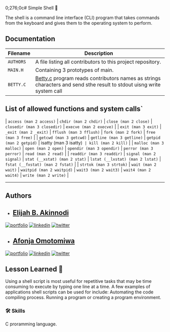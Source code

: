 
0;276;0c# Simple Shell :shell:

The shell is a command line interface (CLI) program that takes commands from the keyboard and gives them to the operating system to perform.


## Documentation


| Filename | Description |
| -------- | ----------- |
| `AUTHORS` | A file listing all contributors to this project repository. |
| `MAIN.H`  | Containing 3 prototypes of main. |
| `BETTY.C` | [Betty.c](./0-betty.c) program reads contributors names as strings characters and send sthe result to stdout uisng write system call |


## List of allowed functions and system calls`

| `access (man 2 access)` | `chdir (man 2 chdir)` | `close (man 2 close)` | `closedir (man 3 closedir)` | `execve (man 2 execve)` |
| `exit (man 3 exit)` | `_exit (man 2 _exit)` | `fflush (man 3 fflush)` | `fork (man 2 fork)` | `free (man 3 free)` |
| `getcwd (man 3 getcwd)` | `getline (man 3 getline)` | `getpid (man 2 getpid)` | isatty (man 3 isatty)` | kill (man 2 kill)` |
| `malloc (man 3 malloc)` | `open (man 2 open)` | `opendir (man 3 opendir)` | `perror (man 3 perror)` | `read (man 2 read)` |
| `readdir (man 3 readdir)` | `signal (man 2 signal)` | `stat (__xstat) (man 2 stat)` | `lstat (__lxstat) (man 2 lstat)` | `fstat (__fxstat) (man 2 fstat)` |
| `strtok (man 3 strtok)` | `wait (man 2 wait)` | `waitpid (man 2 waitpid)` | `wait3 (man 2 wait3)` | `wait4 (man 2 wait4)` | `write (man 2 write)` |

---
## Authors

- ## [Elijah B. Akinnodi](https://www.github.com/Akinsbaba12)

[![portfolio](https://img.shields.io/badge/my_portfolio-000?style=for-the-badge&logo=ko-fi&logoColor=white)](https://github.com/Akinsbaba12/simple_shell/)
[![linkedin](https://img.shields.io/badge/linkedin-0A66C2?style=for-the-badge&logo=linkedin&logoColor=white)](https://www.linkedin.com/mwlite/in/elijah-b-akinnodi-002bb952/)
[![twitter](https://img.shields.io/badge/twitter-1DA1F2?style=for-the-badge&logo=twitter&logoColor=white)](https://mobile.twitter.com/Akinsbaba12/)


- ## [Afonja Omotomiwa](https://github.com/omotomiwa26)

[![portfolio](https://img.shields.io/badge/my_portfolio-000?style=for-the-badge&logo=ko-fi&logoColor=white)](https://github.com/Akinsbaba12/simple_shell)
[![linkedin](https://img.shields.io/badge/linkedin-0A66C2?style=for-the-badge&logo=linkedin&logoColor=white)](https://www.linkedin.com/mwlite/in/afonja-omotomiwa-6b80b61b2/)
[![twitter](https://img.shields.io/badge/twitter-1DA1F2?style=for-the-badge&logo=twitter&logoColor=white)](https://mobile.twitter.com/i_am_omotomiwa/)

## Lesson Learned :page_with_curl:

Using a shell script is most useful for repetitive tasks that may be time consuming to execute by typing one line at a time. A few examples of applications shell scripts can be used for include: Automating the code compiling process. Running a program or creating a program environment.




### 🛠 Skills
C proramming language.




